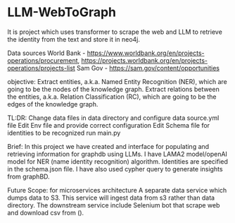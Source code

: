 # LLM-WebToGraph
It is project which uses transformer to scrape the web and LLM to retrieve the identity from the text and store it in neo4j.

Data sources
World Bank - https://www.worldbank.org/en/projects-operations/procurement, https://projects.worldbank.org/en/projects-operations/projects-list
Sam Gov - https://sam.gov/content/opportunities

objective:
Extract entities, a.k.a. Named Entity Recognition (NER), which are going to be the nodes of the knowledge graph.
Extract relations between the entities, a.k.a. Relation Classification (RC), which are going to be the edges of the knowledge graph.


TL:DR:
Change data files in data directory and configure data source.yml file
Edit Env file and provide correct configuration 
Edit Schema file for identities to be recognized
run main.py

Brief:
In this project we have created and interface for populating and retrieving information for graphdb using LLMs.
I have LAMA2 model/openAI model  for NER (name identity recognition) algorithm. Identities are specified in the schema.json file.
I have also used cypher query to generate insights from graphBD. 


Future Scope:
for microservices architecture
    A separate data service which dumps data to S3. This service will ingest data from s3 rather than data directory. The downstream service include Selenium bot that scrape web and download csv from (). 
    

